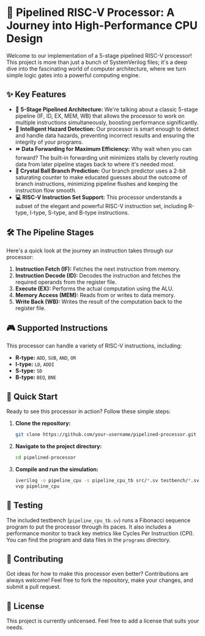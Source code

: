 # 🚀 Pipelined RISC-V Processor: A Journey into High-Performance CPU Design

Welcome to our implementation of a 5-stage pipelined RISC-V processor\! This project is more than just a bunch of SystemVerilog files; it's a deep dive into the fascinating world of computer architecture, where we turn simple logic gates into a powerful computing engine.

## ✨ Key Features

  * 💽 **5-Stage Pipelined Architecture:** We're talking about a classic 5-stage pipeline (IF, ID, EX, MEM, WB) that allows the processor to work on multiple instructions simultaneously, boosting performance significantly.
  * **🧠 Intelligent Hazard Detection:** Our processor is smart enough to detect and handle data hazards, preventing incorrect results and ensuring the integrity of your programs.
  * **⏩ Data Forwarding for Maximum Efficiency:** Why wait when you can forward? The built-in forwarding unit minimizes stalls by cleverly routing data from later pipeline stages back to where it's needed most.
  * **🔮 Crystal Ball Branch Prediction:** Our branch predictor uses a 2-bit saturating counter to make educated guesses about the outcome of branch instructions, minimizing pipeline flushes and keeping the instruction flow smooth.
  * **💻 RISC-V Instruction Set Support:** This processor understands a subset of the elegant and powerful RISC-V instruction set, including R-type, I-type, S-type, and B-type instructions.

## 🛠️ The Pipeline Stages

Here's a quick look at the journey an instruction takes through our processor:

1.  **Instruction Fetch (IF):** Fetches the next instruction from memory.
2.  **Instruction Decode (ID):** Decodes the instruction and fetches the required operands from the register file.
3.  **Execute (EX):** Performs the actual computation using the ALU.
4.  **Memory Access (MEM):** Reads from or writes to data memory.
5.  **Write Back (WB):** Writes the result of the computation back to the register file.

## 🎮 Supported Instructions

This processor can handle a variety of RISC-V instructions, including:

  * **R-type:** `ADD`, `SUB`, `AND`, `OR`
  * **I-type:** `LD`, `ADDI`
  * **S-type:** `SD`
  * **B-type:** `BEQ`, `BNE`

## 🚀 Quick Start

Ready to see this processor in action? Follow these simple steps:

1.  **Clone the repository:**
    ```bash
    git clone https://github.com/your-username/pipelined-processor.git
    ```
2.  **Navigate to the project directory:**
    ```bash
    cd pipelined-processor
    ```
3.  **Compile and run the simulation:**
    ```bash
    iverilog -o pipeline_cpu -s pipeline_cpu_tb src/*.sv testbench/*.sv
    vvp pipeline_cpu
    ```

## 🧪 Testing

The included testbench (`pipeline_cpu_tb.sv`) runs a Fibonacci sequence program to put the processor through its paces. It also includes a performance monitor to track key metrics like Cycles Per Instruction (CPI). You can find the program and data files in the `programs` directory.

## 🙌 Contributing

Got ideas for how to make this processor even better? Contributions are always welcome\! Feel free to fork the repository, make your changes, and submit a pull request.

## 📜 License

This project is currently unlicensed. Feel free to add a license that suits your needs.
